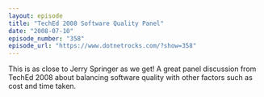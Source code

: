 ```yaml
---
layout: episode
title: "TechEd 2008 Software Quality Panel"
date: "2008-07-10"
episode_number: "358"
episode_url: "https://www.dotnetrocks.com/?show=358"
---
```


This is as close to Jerry Springer as we get! A great panel discussion from TechEd 2008 about balancing software quality with other factors such as cost and time taken.
